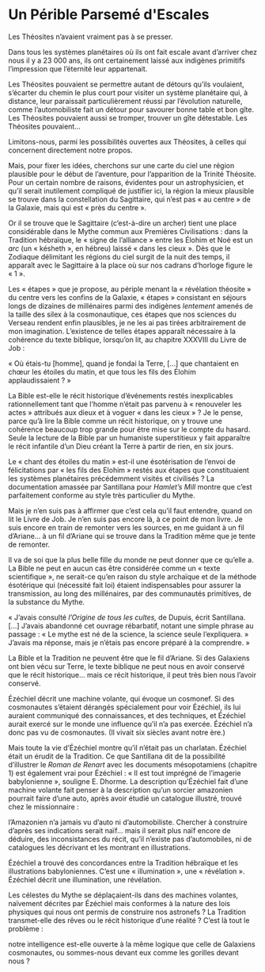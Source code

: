 # Un Périble Parsemé d'Escales

Les Théosites n’avaient vraiment pas à se presser.

Dans tous les systèmes planétaires où ils ont fait escale avant d’arriver chez nous il y a 23 000 ans, ils ont certainement laissé aux indigènes primitifs l’impression que l’éternité leur appartenait.

Les Théosites pouvaient se permettre autant de détours <span id="e9782221228517_c10-st1.xhtml#page-144"></span>qu’ils voulaient, s’écarter du chemin le plus court pour visiter un système planétaire qui, à distance, leur paraissait particulièrement réussi par l’évolution naturelle, comme l’automobiliste fait un détour pour savourer bonne table et bon gîte. Les Théosites pouvaient aussi se tromper, trouver un gîte détestable. Les Théosites pouvaient...

Limitons-nous, parmi les possibilités ouvertes aux Théosites, à celles qui concernent directement notre propos.

Mais, pour fixer les idées, cherchons sur une carte du ciel une région plausible pour le début de l’aventure, pour l’apparition de la Trinité Théosite. Pour un certain nombre de raisons, évidentes pour un astrophysicien, et qu’il serait inutilement compliqué de justifier ici, la région la mieux plausible se trouve dans la constellation du Sagittaire, qui n’est pas « au centre » de la Galaxie, mais qui est « près du centre ».

Or il se trouve que le Sagittaire (c’est-à-dire un archer) tient une place considérable dans le Mythe commun aux Premières Civilisations : dans la Tradition hébraïque, le « signe de l’alliance » entre les Élohim et Noé est un *arc* (un « késheth », en hébreu) laissé « dans les cieux ». Dès que le Zodiaque délimitant les régions du ciel surgit de la nuit des temps, il apparaît avec le Sagittaire à la place où sur nos cadrans d’horloge figure le « 1 ».

Les « étapes » que je propose, au périple menant la « révélation théosite » du centre vers les confins de la Galaxie, « étapes » consistant en séjours longs de dizaines de millénaires parmi des indigènes *lentement* amenés de la taille des silex à la cosmonautique, ces étapes que nos sciences du Verseau rendent enfin plausibles, je ne les ai pas tirées arbitrairement de mon imagination. L’existence de telles étapes apparaît nécessaire à la cohérence du texte biblique, lorsqu’on lit, au chapitre XXXVIII du Livre de Job : <span id="e9782221228517_c10-st1.xhtml#page-145"></span>

« Où étais-tu \[homme\], quand je fondai la Terre, \[...\] que chantaient en chœur les étoiles du matin, et que tous les fils des Élohim applaudissaient ? »

La Bible est-elle le récit historique d’événements restés inexplicables rationnellement tant que l’homme n’était pas parvenu à « renouveler les actes » attribués aux dieux et à voguer « dans les cieux » ? Je le pense, parce qu’à lire la Bible comme un récit historique, on y trouve une cohérence beaucoup trop grande pour être mise sur le compte du hasard. Seule la lecture de la Bible par un humaniste superstitieux y fait apparaître le récit infantile d’un Dieu créant la Terre à partir de rien, en six jours.

Le « chant des étoiles du matin » est-il une ésotérisation de l’envoi de félicitations par « les fils des Elohim » restés aux étapes que constituaient les systèmes planétaires précédemment visités et civilisés ? La documentation amassée par Santillana pour *Hamlet’s Mill* montre que c’est parfaitement conforme au style très particulier du Mythe.

Mais je n’en suis pas à affirmer que c’est cela qu’il faut entendre, quand on lit le Livre de Job. Je n’en suis pas encore là, à ce point de mon livre. Je suis encore en train de remonter vers les sources, en me guidant à un fil d’Ariane... à un fil d’Ariane qui se trouve dans la Tradition même que je tente de remonter.

Il va de soi que la plus belle fille du monde ne peut donner que ce qu’elle a. La Bible ne peut en aucun cas être considérée comme un « texte scientifique », ne serait-ce qu’en raison du style archaïque et de la méthode ésotérique qui (nécessité fait loi) étaient indispensables pour assurer la transmission, au long des millénaires, par des communautés primitives, de la substance du Mythe.

« J’avais consulté *l’Origine de tous les cultes,* de Dupuis, écrit Santillana. \[...\] J’avais abandonné cet <span id="e9782221228517_c10-st1.xhtml#page-146"></span>ouvrage rébarbatif, notant une simple phrase au passage : « Le mythe est né de la science, la science seule l’expliquera. » J’avais ma réponse, mais je n’étais pas encore préparé à la comprendre. »

La Bible et la Tradition ne peuvent être que le fil d’Ariane. Si des Galaxiens ont bien vécu sur Terre, le texte biblique ne peut nous en avoir conservé que le récit historique... mais ce récit historique, il peut très bien nous l’avoir conservé.

Ézéchiel décrit une machine volante, qui évoque un cosmonef. Si des cosmonautes s’étaient dérangés spécialement pour voir Ézéchiel, ils lui auraient communiqué des connaissances, et des techniques, et Ézéchiel aurait exercé sur le monde une influence qu’il n’a pas exercée. Ézéchiel n’a donc pas vu de cosmonautes. (Il vivait six siècles avant notre ère.)

Mais toute la vie d’Ézéchiel montre qu’il n’était pas un charlatan. Ézéchiel était un érudit de la Tradition. Ce que Santillana dit de la possibilité d’illustrer le *Roman de Renart* avec les documents mésopotamiens (chapitre 1) est également vrai pour Ézéchiel : « Il est tout imprégné de l’imagerie babylonienne », souligne E. Dhorme. La description qu’Ézéchiel fait d’une machine volante fait penser à la description qu’un sorcier amazonien pourrait faire d’une auto, après avoir étudié un catalogue illustré, trouvé chez le missionnaire :

l’Amazonien n’a jamais vu d’auto ni d’automobiliste. Chercher à construire d’après ses indications serait naïf... mais il serait plus naïf encore de déduire, des inconsistances du récit, qu’il n’existe pas d’automobiles, ni de catalogues les décrivant et les montrant en illustrations.

Ézéchiel a trouvé des concordances entre la Tradition <span id="e9782221228517_c10-st1.xhtml#page-147"></span>hébraïque et les illustrations babyloniennes. C’est une « illumination », une « révélation ». Ézéchiel décrit une illumination, une révélation.

Les célestes du Mythe se déplaçaient-ils dans des machines volantes, naïvement décrites par Ézéchiel mais conformes à la nature des lois physiques qui nous ont permis de construire nos astronefs ? La Tradition transmet-elle des rêves ou le récit historique d’une réalité ? C’est là tout le problème :

notre intelligence est-elle ouverte à la même logique que celle de Galaxiens cosmonautes, ou sommes-nous devant eux comme les gorilles devant nous ?

<span id="e9782221228517_c10-st1.xhtml#title48"></span>

